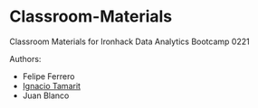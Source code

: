 # Classroom-Materials
Classroom Materials for Ironhack Data Analytics Bootcamp 0221

Authors:
- Felipe Ferrero
- [Ignacio Tamarit](https://github.com/Ironhack-Data-Madrid-Febrero-2021/Classroom-Materials.git)
- Juan Blanco
